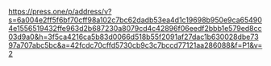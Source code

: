 https://press.one/p/address/v?s=6a004e2ff5f6bf70cff98a102c7bc62dadb53ea4d1c19698b950e9ca654904e1556519432ffe963d2b687230a8079cd4c42896f06eedf2bbb1e579ed8cc03d9a0&h=3f5ca4216ca5b83d0066d518b55f2091af27dac1b630028dbe7397a707abc5bc&a=42fcdc70cffd5730cb9c3c7bccd77121aa286088&f=P1&v=2